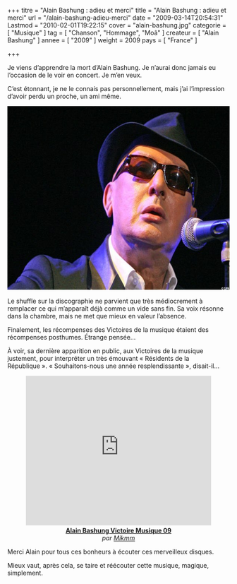 +++
titre = "Alain Bashung : adieu et merci"
title = "Alain Bashung : adieu et merci"
url = "/alain-bashung-adieu-merci"
date = "2009-03-14T20:54:31"
Lastmod = "2010-02-01T19:22:15"
cover = "alain-bashung.jpg"
categorie = [ "Musique" ]
tag = [ "Chanson", "Hommage", "Moâ" ]
createur = [ "Alain Bashung" ]
annee = [ "2009" ]
weight = 2009
pays = [ "France" ]

+++

<p>Je viens d&rsquo;apprendre la mort d&rsquo;Alain Bashung. Je n&rsquo;aurai donc jamais eu l&rsquo;occasion de le voir en concert. Je m&rsquo;en veux.</p>
<p>C&rsquo;est étonnant, je ne le connais pas personnellement, mais j&rsquo;ai l&rsquo;impression d&rsquo;avoir perdu un proche, un ami même.</p>
<div style="text-align: center;"><img src="alain_bashung.jpg" border="0" alt="alain_bashung" width="600" height="416" /></div>
<p>Le shuffle sur la discographie ne parvient que très médiocrement à remplacer ce qui m&rsquo;apparaît déjà comme un vide sans fin. Sa voix résonne dans la chambre, mais ne met que mieux en valeur l&rsquo;absence.</p>
<p>Finalement, les récompenses des Victoires de la musique étaient des récompenses posthumes. Étrange pensée&#8230;</p>
<p>À voir, sa dernière apparition en public, aux Victoires de la musique justement, pour interpréter un très émouvant &laquo;&nbsp;Résidents de la République&nbsp;&raquo;. &laquo;&nbsp;Souhaitons-nous une année resplendissante&nbsp;&raquo;, disait-il&#8230;</p>
<div style="text-align: center;"><object classid="clsid:d27cdb6e-ae6d-11cf-96b8-444553540000" width="420" height="339" codebase="http://download.macromedia.com/pub/shockwave/cabs/flash/swflash.cab#version=6,0,40,0"><param name="allowFullScreen" value="true" /><param name="allowScriptAccess" value="always" /><param name="src" value="http://www.dailymotion.com/swf/x8j25f" /><param name="allowfullscreen" value="true" /><embed type="application/x-shockwave-flash" width="420" height="339" src="http://www.dailymotion.com/swf/x8j25f" allowscriptaccess="always" allowfullscreen="true"></embed></object><br />
<strong><a href="http://www.dailymotion.com/swf/x8j25f">Alain Bashung Victoire Musique 09</a></strong><br />
<em>par <a href="http://www.dailymotion.com/Mikmm">Mikmm</a></em></div>
<p>
<p>Merci Alain pour tous ces bonheurs à écouter ces merveilleux disques.</p>
<p>Mieux vaut, après cela, se taire et réécouter cette musique, magique, simplement.</p>

